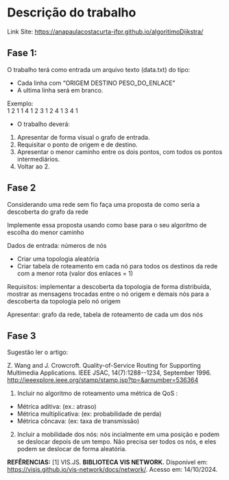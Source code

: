 # Descrição do trabalho
Link Site: https://anapaulacostacurta-ifpr.github.io/algoritimoDijkstra/

## Fase 1: 
O trabalho terá como entrada um arquivo texto (data.txt) do tipo:

- Cada linha com “ORIGEM    DESTINO    PESO_DO_ENLACE”
- A ultima linha será em branco.

Exemplo:   
   1 2 1
   1 4 1
   2 3 1
   2 4 1
   3 4 1

- O trabalho deverá:

1. Apresentar de forma visual o grafo de entrada.
2. Requisitar o ponto de origem e de destino.
3. Apresentar o menor caminho entre os dois pontos, com todos os pontos intermediários.
4. Voltar ao 2.

## Fase 2
Considerando uma rede sem fio faça uma proposta de como seria a descoberta do grafo da rede

Implemente essa proposta usando como base para o seu algoritmo de escolha do menor caminho

Dados de entrada: números de nós

- Criar uma topologia aleatória
- Criar tabela de roteamento em cada nó para todos os destinos da rede com a menor rota (valor dos enlaces = 1)

Requisitos: implementar a descoberta da topologia de forma distribuída, mostrar as mensagens trocadas entre o nó origem e demais nós para a descoberta da topologia pelo nó origem

Apresentar: grafo da rede, tabela de roteamento de cada um dos nós

## Fase 3 
Sugestão ler o artigo:

Z. Wang and J. Crowcroft. Quality-of-Service Routing for Supporting Multimedia Applications. IEEE JSAC, 14(7):1288--1234, September 1996.
http://ieeexplore.ieee.org/stamp/stamp.jsp?tp=&arnumber=536364

1. Incluir no algoritmo de roteamento uma métrica de QoS :
- Métrica aditiva: (ex.: atraso)
- Métrica multiplicativa: (ex: probabilidade de perda)
- Métrica côncava: (ex: taxa de transmissão)

2. Incluir a mobilidade dos nós: nós incialmente em uma posição e podem se deslocar depois de um tempo. Não precisa ser todos os nós, e eles podem se deslocar de forma aleatória.


**REFÊRENCIAS:**
[1] VIS.JS. **BIBLIOTECA VIS NETWORK.** Disponível em: https://visjs.github.io/vis-network/docs/network/. Acesso em: 14/10/2024.
